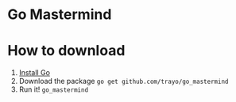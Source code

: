 # Go Mastermind

# How to download

1. [Install Go](https://golang.org/doc/install)
1. Download the package `go get github.com/trayo/go_mastermind`
1. Run it! `go_mastermind`

